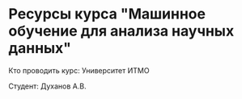 # Ресурсы курса "Машинное обучение для анализа научных данных"
Кто проводить курс: Университет ИТМО

Студент: Духанов А.В.
